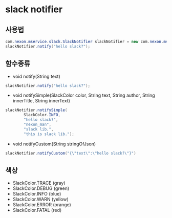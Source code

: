 # slack notifier

## 사용법

```java
com.nexon.mservice.slack.SlackNotifier slackNotifier = new com.nexon.mservice.slack.SlackNotifier(<SlackUrl>);
slackNotifier.notify("hello slack?");
```

## 함수종류

- void notify(String text)

```java
slackNotifier.notify("hello slack?");
```

- void notifySimple(SlackColor color, String text, String author, String innerTitle, String innerText)

```java
slackNotifier.notifySimple(
        SlackColor.INFO, 
        "hello slack?", 
        "nexon_man", 
        "slack lib.", 
        "this is slack lib.");
```

- void notifyCustom(String stringOfJson)

```java
slackNotifier.notifyCustom("{\"text\":\"hello slack?\"}")
```

## 색상

- SlackColor.TRACE (gray)
- SlackColor.DEBUG (green)
- SlackColor.INFO (blue)
- SlackColor.WARN (yellow)
- SlackColor.ERROR (orange)
- SlackColor.FATAL (red)
